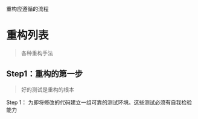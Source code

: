 重构应遵循的流程

# 重构列表
> 各种重构手法




## Step1：重构的第一步
> 好的测试是重构的根本

Step 1： 为即将修改的代码建立一组可靠的测试环境。这些测试必须有自我检验能力